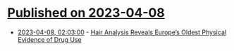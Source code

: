 # [Published on 2023-04-08](index.md)

* [2023-04-08, 02:03:00](https://soylentnews.org/article.pl?sid=23/04/06/1752234&from=rss) - [Hair Analysis Reveals Europe’s Oldest Physical Evidence of Drug Use](https://soylentnews.org/article.pl?sid=23/04/06/1752234&from=rss)
